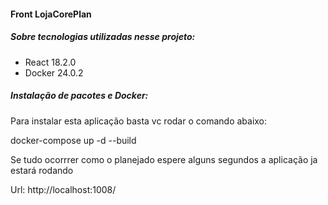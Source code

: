 #### Front LojaCorePlan

##### Sobre tecnologias utilizadas nesse projeto:

- React 18.2.0
- Docker 24.0.2

##### Instalação de pacotes e Docker:

Para instalar esta aplicação basta vc rodar o comando abaixo:


docker-compose up -d --build


Se tudo ocorrrer como o planejado espere alguns segundos a aplicação ja estará rodando

Url: http://localhost:1008/
